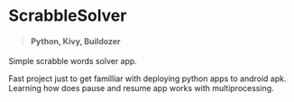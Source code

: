 # ScrabbleSolver
> #### Python, Kivy, Buildozer


Simple scrabble words solver app.

Fast project just to get familliar with deploying python apps to android apk. Learning how does pause and resume app works with multiprocessing.
